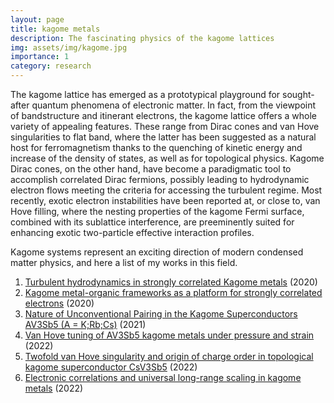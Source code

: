 ```yaml
---
layout: page
title: kagome metals
description: The fascinating physics of the kagome lattices
img: assets/img/kagome.jpg
importance: 1
category: research
---
```


The kagome lattice has emerged as a prototypical playground for sought-after quantum phenomena of electronic matter. In fact, from the viewpoint of bandstructure and itinerant electrons, the kagome lattice offers a whole variety of appealing features. These range from Dirac cones and van Hove singularities to flat band, where the latter has been suggested as a natural host for ferromagnetism thanks to the quenching of kinetic energy and increase of the density of states, as well as for topological physics. Kagome Dirac cones, on the other hand, have become a paradigmatic tool to accomplish correlated Dirac fermions, possibly leading to hydrodynamic electron flows meeting the criteria for accessing the turbulent regime. Most recently, exotic electron instabilities have been reported at, or close to, van Hove filling, where the nesting properties of the kagome Fermi surface, combined with its sublattice interference, are preeminently suited for enhancing exotic two-particle effective interaction profiles.

Kagome systems represent an exciting direction of modern condensed matter physics, and here a list of my works in this field.

1. <a href='https://www.nature.com/articles/s41467-020-17663-x'>Turbulent hydrodynamics in strongly correlated Kagome metals</a> (2020)
2. <a href='https://doi.org/10.1088%2F2515-7639%2Fab713b'>Kagome metal-organic frameworks as a platform for strongly correlated electrons</a> (2020)
3. <a href='https://link.aps.org/doi/10.1103/PhysRevLett.127.177001'>Nature of Unconventional Pairing in the Kagome Superconductors AV3Sb5 (A = K;Rb;Cs)</a> (2021)
4. <a href='https://link.aps.org/doi/10.1103/PhysRevB.105.165146'>Van Hove tuning of AV3Sb5 kagome metals under pressure and strain</a> (2022)
5. <a href='https://www.nature.com/articles/s41567-021-01451-5'>Twofold van Hove singularity and origin of charge order in topological kagome superconductor CsV3Sb5</a> (2022)
6. <a href='https://arxiv.org/abs/2203.05038'>Electronic correlations and universal long-range scaling in kagome metals</a> (2022)
